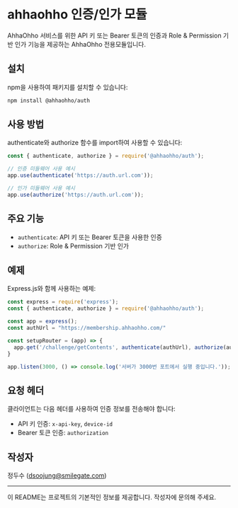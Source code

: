 # ahhaohho 인증/인가 모듈

AhhaOhho 서비스를 위한 API 키 또는 Bearer 토큰의 인증과 Role & Permission 기반 인가 기능을 제공하는 AhhaOhho 전용모듈입니다.

## 설치

npm을 사용하여 패키지를 설치할 수 있습니다:

```bash
npm install @ahhaohho/auth
```

## 사용 방법

authenticate와 authorize 함수를 import하여 사용할 수 있습니다:

```javascript
const { authenticate, authorize } = require('@ahhaohho/auth');

// 인증 미들웨어 사용 예시
app.use(authenticate('https://auth.url.com'));

// 인가 미들웨어 사용 예시
app.use(authorize('https://auth.url.com'));
```

## 주요 기능

- `authenticate`: API 키 또는 Bearer 토큰을 사용한 인증
- `authorize`: Role & Permission 기반 인가

## 예제

Express.js와 함께 사용하는 예제:

```javascript
const express = require('express');
const { authenticate, authorize } = require('@ahhaohho/auth');

const app = express();
const authUrl = "https://membership.ahhaohho.com/"

const setupRouter = (app) => {
  app.get('/challenge/getContents', authenticate(authUrl), authorize(authUrl), getRoute)
}

app.listen(3000, () => console.log('서버가 3000번 포트에서 실행 중입니다.'));
```

## 요청 헤더

클라이언트는 다음 헤더를 사용하여 인증 정보를 전송해야 합니다:

- API 키 인증: `x-api-key`, `device-id`
- Bearer 토큰 인증: `authorization`

## 작성자

정두수 (dsoojung@smilegate.com)

---

이 README는 프로젝트의 기본적인 정보를 제공합니다. 작성자에 문의해 주세요.
